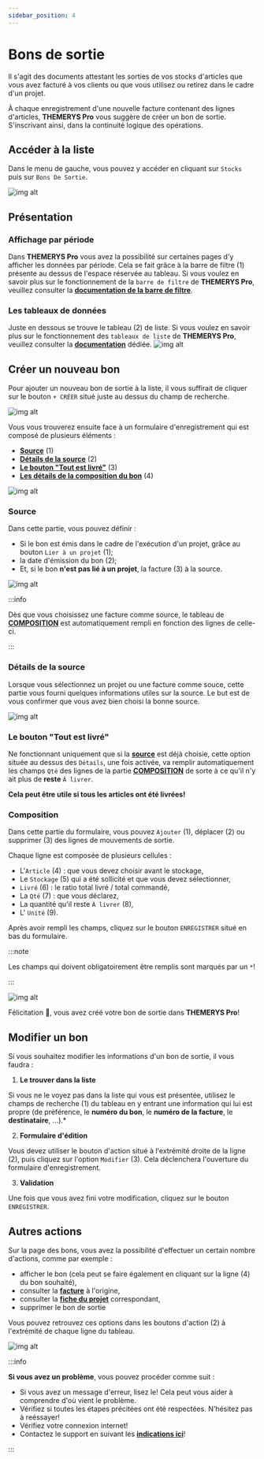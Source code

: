 ```yaml
---
sidebar_position: 4
---
```


# Bons de sortie
Il s'agit des documents attestant les sorties de vos stocks d'articles que vous avez facturé à vos clients ou que vous utilisez ou retirez dans le cadre d'un projet.

À chaque enregistrement d'une nouvelle facture contenant des lignes d'articles, **THEMERYS Pro** vous suggère de créer un bon de sortie. S'inscrivant ainsi, dans 
la continuité logique des opérations.

## Accéder à la liste
Dans le menu de gauche, vous pouvez y accéder en cliquant sur `Stocks` puis sur `Bons De Sortie`.

![img alt](/img/bons-sortie-goto.png)

## Présentation
### Affichage par période
Dans **THEMERYS Pro** vous avez la possibilité sur certaines pages d'y afficher les données par période. Cela se fait grâce à la barre de filtre (1) 
présente au dessus de l'espace réservée au tableau.
Si vous voulez en savoir plus sur le fonctionnement de la `barre de filtre` de **THEMERYS Pro**, veuillez consulter
la **[documentation de la barre de filtre](../outils/barre-de-filtre)**.

### Les tableaux de données
Juste en dessous se trouve le tableau (2) de liste.
Si vous voulez en savoir plus sur le fonctionnement des `tableaux de liste` de **THEMERYS Pro**, veuillez consulter
la **[documentation](../outils/tableaux)** dédiée.
![img alt](/img/bons-sortie-structure.png)

## Créer un nouveau bon
Pour ajouter un nouveau bon de sortie à la liste, il vous suffirait de cliquer sur le bouton `+ CRÉER` situé juste au dessus du champ de recherche.

![img alt](/img/bons-reception-creation.png)

Vous vous trouverez ensuite face à un formulaire d'enregistrement qui est composé de plusieurs éléments :
- **[Source](#source)** (1)
- **[Détails de la source](#détails-de-la-source)** (2)
- **[Le bouton "Tout est livré"](#le-bouton-tout-est-livré)** (3)
- **[Les détails de la composition du bon](#composition)** (4)

![img alt](/img/bons-sortie-creation-form.png)

### **Source**
Dans cette partie, vous pouvez définir :
- Si le bon est émis dans le cadre de l'exécution d'un projet, grâce au bouton `Lier à un projet` (1);
- la date d'émission du bon (2);
- Et, si le bon **n'est pas lié à un projet**, la facture (3) à la source.

![img alt](/img/bons-sortie-creation-form-source.png)

:::info

Dès que vous choisissez une facture comme source, le tableau de **[COMPOSITION](#composition)** est automatiquement rempli en fonction
des lignes de celle-ci.

:::

### **Détails de la source**
Lorsque vous sélectionnez un projet ou une facture comme souce, cette partie vous fourni quelques informations utiles sur la source.
Le but est de vous confirmer que vous avez bien choisi la bonne source.

![img alt](/img/bons-sortie-creation-form-details.png)

### **Le bouton "Tout est livré"**
Ne fonctionnant uniquement que si la **[source](#source)** est déjà choisie, cette option située au dessus des `Détails`, une fois activée, va remplir automatiquement les champs `Qté` 
des lignes de la partie **[COMPOSITION](#composition)** de sorte à ce qu'il n'y ait plus de **reste** `À livrer`.

**Cela peut être utile si tous les articles ont été livrées!**

### **Composition**
Dans cette partie du formulaire, vous pouvez `Ajouter` (1), déplacer (2) ou supprimer (3) des lignes de mouvements de sortie.

Chaque ligne est composée de plusieurs cellules :
- L'`Article` (4) : que vous devez choisir avant le stockage,
- Le `Stockage` (5) qui a été sollicité et que vous devez sélectionner,
- `Livré` (6) : le ratio total livré / total commandé,
- La `Qté` (7) : que vous déclarez,
- La quantité qu'il reste `À livrer` (8),
- L' `Unité` (9).

Après avoir rempli les champs, cliquez sur le bouton `ENREGISTRER` situé en bas du formulaire.

:::note

Les champs qui doivent obligatoirement être remplis sont marqués par un `*`!

:::

![img alt](/img/bons-sortie-creation-form-composition.png)

Félicitation 🎊, vous avez créé votre bon de sortie dans  **THEMERYS Pro**!

## Modifier un bon
Si vous souhaitez modifier les informations d'un bon de sortie, il vous faudra :
1. **Le trouver dans la liste** 

Si vous ne le voyez pas dans la liste qui vous est présentée, utilisez le champs de recherche (1) du tableau
en y entrant une information qui lui est propre (de préférence, le **numéro du bon**, le **numéro de la facture**, le **destinataire**, ...).*

2. **Formulaire d'édition** 

Vous devez utiliser le bouton d'action situé à l'extrémité droite de la ligne (2), puis cliquez sur l'option `Modifier` (3).
Cela déclenchera l'ouverture du formulaire d'enregistrement.

3. **Validation**

Une fois que vous avez fini votre modification, cliquez sur le bouton `ENREGISTRER`.

## Autres actions
Sur la page des bons, vous avez la possibilité d'effectuer un certain nombre d'actions, comme par exemple : 
- afficher le bon (cela peut se faire également en cliquant sur la ligne (4) du bon souhaité),
- consulter la **[facture](../facturation/factures/liste-factures)** à l'origine,
- consulter la **[fiche du projet](../activités/projets/fiche-projet)** correspondant,
- supprimer le bon de sortie

Vous pouvez retrouvez ces options dans les boutons d'action (2) à l'extrémité de chaque ligne du tableau.

![img alt](/img/bons-sortie-modifier.png)

:::info

**Si vous avez un problème**, vous pouvez procéder comme suit :
- Si vous avez un message d'erreur, lisez le! Cela peut vous aider à comprendre d'où vient le problème.
- Vérifiez si toutes les étapes précitées ont été respectées. N'hésitez pas à reéssayer!
- Vérifiez votre connexion internet!
- Contactez le support en suivant les **[indications ici](../outils/contact-support)**!

:::
